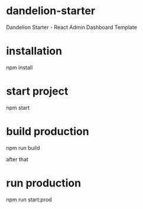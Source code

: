 # dandelion-starter
Dandelion Starter - React Admin Dashboard Template

# installation
npm install

# start project
npm start

# build production
npm run build

after that

# run production
npm run start:prod
